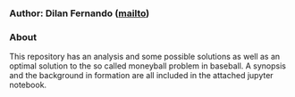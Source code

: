### Author: Dilan Fernando ([mailto](<dilanfd@gmail.com>))

### About

This repository has an analysis and some possible solutions as well
as an optimal solution to the so called moneyball problem in baseball.
A synopsis and the background in formation are all included in the
attached jupyter notebook. 

